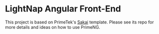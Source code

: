 # LightNap Angular Front-End

This project is based on PrimeTek's [Sakai](https://github.com/primefaces/sakai-ng) template.
Please see its repo for more details and ideas on how to use PrimeNG.

